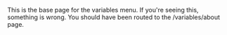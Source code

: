 This is the base page for the variables menu.
If you're seeing this, something is wrong. You should have been routed to the /variables/about page.
